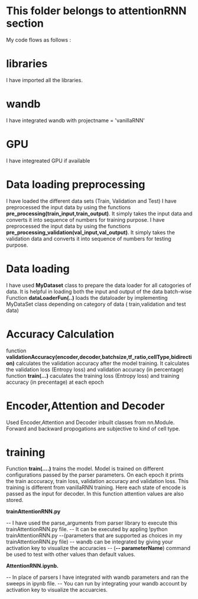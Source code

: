 # This folder belongs to attentionRNN section
My code flows as follows :
# libraries
I have imported all the libraries.
# wandb
I have integrated wandb with projectname = 'vanillaRNN'
# GPU 
I have integreated GPU if available
# Data loading preprocessing 
I have loaded the different data sets (Train, Validation and Test)
I have preprocessed the input data by using the functions  **pre_processing(train_input,train_output)**. It simply takes the input data and converts it into sequence of numbers for training purpose.
I have preprocessed the input data by using the functions  **pre_processing_validation(val_input,val_output)**. It simply takes the validation data and converts it into sequence of numbers for testing purpose.

# Data loading
I have used **MyDataset** class to prepare the data loader for all catogories of data.
It is helpful in loading both the input and output of the data batch-wise 
Function **dataLoaderFun(..)** loads the dataloader by implementing MyDataSet class depending on category of data ( train,validation and test data)

# Accuracy Calculation
function **validationAccuracy(encoder,decoder,batchsize,tf_ratio,cellType,bidirection)** calculates the validation accuracy after the model training. It calculates the validation loss (Entropy loss) and validation accuracy (in percentage)
function **train(...)** caculates the training loss (Entropy loss) and training accuracy (in precentage) at each epoch

# Encoder,Attention and Decoder
Used Encoder,Attention and Decoder inbuilt classes from nn.Module. Forward and backward propogations are subjective to kind of cell type. 

# training
Function **train(....)** trains the model. Model is trained on different configurations passed by the parser parameters. On each epoch it prints the train acccuracy, train loss, validation accuracy and validation loss. This training is different from vanillaRNN training. Here each state of encode is passed as the input for decoder. In this function attention values are also stored.

**trainAttentionRNN.py**

  -- I have used the parse_arguments from parser library to execute this trainAttentionRNN.py file.
  -- It can be executed by appling !python trainAttentionRNN.py --(parameters that are supported as choices in my trainAttentionRNN.py file)
  -- wandb can be integrated by giving your activation key to visualize the accuracies
  -- (**-- parameterName**) command be used to test with other values than default values.
  
  **AttentionRNN.ipynb.**
  
  -- In place of parsers I have integrated with wandb parameters and ran the sweeps in ipynb file.
  --  You can run by integrating your wandb account by activation key to visualize the accuarcies.

